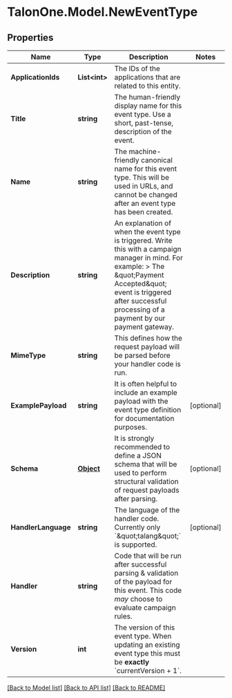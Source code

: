 # TalonOne.Model.NewEventType
## Properties

Name | Type | Description | Notes
------------ | ------------- | ------------- | -------------
**ApplicationIds** | **List&lt;int&gt;** | The IDs of the applications that are related to this entity. | 
**Title** | **string** | The human-friendly display name for this event type. Use a short, past-tense, description of the event. | 
**Name** | **string** | The machine-friendly canonical name for this event type. This will be used in URLs, and cannot be changed after an event type has been created. | 
**Description** | **string** | An explanation of when the event type is triggered. Write this with a campaign manager in mind. For example:  &gt; The \&quot;Payment Accepted\&quot; event is triggered after successful processing of a payment by our payment gateway.  | 
**MimeType** | **string** | This defines how the request payload will be parsed before your handler code is run. | 
**ExamplePayload** | **string** | It is often helpful to include an example payload with the event type definition for documentation purposes. | [optional] 
**Schema** | [**Object**](.md) | It is strongly recommended to define a JSON schema that will be used to perform structural validation of request payloads after parsing.  | [optional] 
**HandlerLanguage** | **string** | The language of the handler code. Currently only &#x60;\&quot;talang\&quot;&#x60; is supported. | [optional] 
**Handler** | **string** | Code that will be run after successful parsing &amp; validation of the payload for this event. This code _may_ choose to evaluate campaign rules.  | 
**Version** | **int** | The version of this event type. When updating an existing event type this must be **exactly** &#x60;currentVersion + 1&#x60;.  | 

[[Back to Model list]](../README.md#documentation-for-models) [[Back to API list]](../README.md#documentation-for-api-endpoints) [[Back to README]](../README.md)


